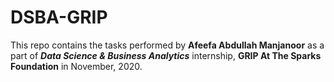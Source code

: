 # DSBA-GRIP

This repo contains the tasks performed by **Afeefa Abdullah Manjanoor** as a part of ***Data Science & Business Analytics*** internship, **GRIP At The Sparks Foundation** in November, 2020.
